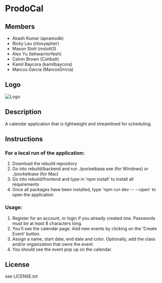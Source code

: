 # ProdoCal

## Members
- Akash Kumar (apramodk)
- Ricky Lau (ritoxyapher)
- Mason Stott (mstott3)
- Alex Yu (tehwarriorfesh)
- Calvin Brown (Cohbalt)
- Kamil Baycora (kamilbaycora)
- Marcos Garcia (MarcosGrrcia)

## Logo
![Logo](files:\\C:\Users\ayu5\Pictures\logo.png)

## Description
A calendar application that is lightweight and streamlined for scheduling.

## Instructions
### For a local run of the application:
1. Download the rebuild repository
2. Go into rebuild/backend and run ./pocketbase.exe (for Windows) or ./pocketbase (for Mac)
3. Go into rebuild/frontend and type in 'npm install' to install all requirements
4. Once all packages have been installed, type 'npm run dev -- --open' to open the application

### Usage:
1. Register for an account, or login if you already created one. Passwords must be at least 8 characters long.
2. You'll see the calendar page. Add new events by clicking on the 'Create Event' button.
3. Assign a name, start date, end date and color. Optionally, add the class and/or organization that owns the event.
4. You should see the event pop up on the calendar.

## License
see LICENSE.txt
